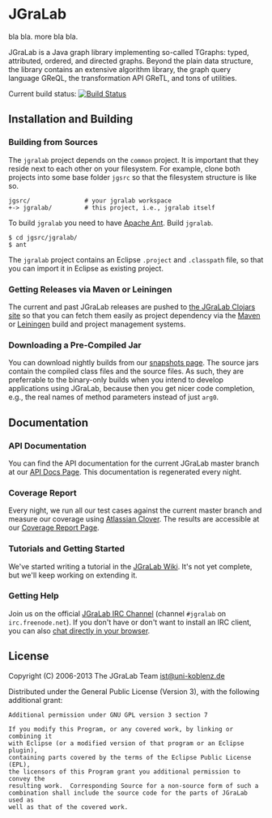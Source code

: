 # JGraLab

bla bla.
more bla bla.

JGraLab is a Java graph library implementing so-called TGraphs: typed,
attributed, ordered, and directed graphs.  Beyond the plain data structure, the
library contains an extensive algorithm library, the graph query language
GReQL, the transformation API GReTL, and tons of utilities.

Current build status: [![Build Status](https://secure.travis-ci.org/jgralab/jgralab.png)](http://travis-ci.org/jgralab/jgralab)

## Installation and Building

### Building from Sources

The `jgralab` project depends on the `common` project.  It is important that
they reside next to each other on your filesystem.  For example, clone both
projects into some base folder `jgsrc` so that the filesystem structure is like
so.

    jgsrc/               # your jgralab workspace
    +-> jgralab/         # this project, i.e., jgralab itself

To build `jgralab` you need to have [Apache Ant](http://ant.apache.org/).
Build `jgralab`.

    $ cd jgsrc/jgralab/
    $ ant

The `jgralab` project contains an Eclipse `.project` and `.classpath` file, so that you
can import it in Eclipse as existing project.

### Getting Releases via Maven or Leiningen

The current and past JGraLab releases are pushed to
[the JGraLab Clojars site](https://clojars.org/de.uni-koblenz.ist/jgralab) so
that you can fetch them easily as project dependency via the
[Maven](http://maven.apache.org/) or [Leiningen](http://leiningen.org/) build
and project management systems.

### Downloading a Pre-Compiled Jar

You can download nightly builds from our
[snapshots page](http://userpages.uni-koblenz.de/~ist/jgralab/snapshots/).  The
source jars contain the compiled class files and the source files.  As such,
they are preferrable to the binary-only builds when you intend to develop
applications using JGraLab, because then you get nicer code completion, e.g.,
the real names of method parameters instead of just `arg0`.

## Documentation

### API Documentation

You can find the API documentation for the current JGraLab master branch at our
[API Docs Page](http://userpages.uni-koblenz.de/~ist/jgralab/api/).  This
documentation is regenerated every night.

### Coverage Report

Every night, we run all our test cases against the current master branch and
measure our coverage using
[Atlassian Clover](http://www.atlassian.com/software/clover/overview).  The
results are accessible at our
[Coverage Report Page](http://userpages.uni-koblenz.de/~ist/jgralab/clover-report/).

### Tutorials and Getting Started

We've started writing a tutorial in the
[JGraLab Wiki](https://github.com/jgralab/jgralab/wiki).  It's not yet
complete, but we'll keep working on extending it.

### Getting Help

Join us on the official [JGraLab IRC Channel](irc://irc.freenode.net/#jgralab)
(channel `#jgralab` on `irc.freenode.net`).  If you don't have or don't want to
install an IRC client, you can also
[chat directly in your browser](http://webchat.freenode.net/?channels=jgralab).

## License

Copyright (C) 2006-2013 The JGraLab Team <ist@uni-koblenz.de>

Distributed under the General Public License (Version 3), with the following
additional grant:

    Additional permission under GNU GPL version 3 section 7

    If you modify this Program, or any covered work, by linking or combining it
    with Eclipse (or a modified version of that program or an Eclipse plugin),
    containing parts covered by the terms of the Eclipse Public License (EPL),
    the licensors of this Program grant you additional permission to convey the
    resulting work.  Corresponding Source for a non-source form of such a
    combination shall include the source code for the parts of JGraLab used as
    well as that of the covered work.


<!-- Local Variables:        -->
<!-- mode: markdown          -->
<!-- indent-tabs-mode: nil   -->
<!-- End:                    -->
